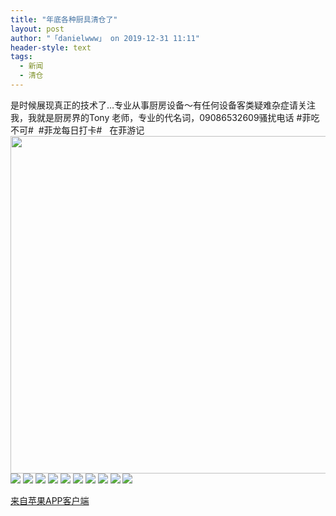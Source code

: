 ```yaml
---
title: "年底各种厨具清仓了"
layout: post
author: "「danielwww」 on 2019-12-31 11:11"
header-style: text
tags:
  - 新闻
  - 清仓
---
```


 是时候展现真正的技术了…专业从事厨房设备～有任何设备客类疑难杂症请关注我，我就是厨房界的Tony 老师，专业的代名词，09086532609骚扰电话 #菲吃不可#&nbsp;&nbsp;#菲龙每日打卡#&nbsp; &nbsp;在菲游记&nbsp;&nbsp;
 <img width="720" height="540" src="http://oss-ali-hk.wangwanglive.com/pic/20201231/1577759152868282776.jpg?x-oss-process=image/watermark,image_cGljLzIwMTkwNzA4L29zc18xNTYyNTU2MDgzODU4XzkzNl81OF84MDAucG5n,t_50,g_se,x_20,y_20" style="cursor:pointer">
 <img src="http://oss-ali-hk.wangwanglive.com/pic/20201231/1577759152995961869.jpg?x-oss-process=image/watermark,image_cGljLzIwMTkwNzA4L29zc18xNTYyNTU2MDgzODU4XzkzNl81OF84MDAucG5n,t_50,g_se,x_20,y_20">
 <img src="http://oss-ali-hk.wangwanglive.com/pic/20201231/1577759153101983618.jpg?x-oss-process=image/watermark,image_cGljLzIwMTkwNzA4L29zc18xNTYyNTU2MDgzODU4XzkzNl81OF84MDAucG5n,t_50,g_se,x_20,y_20">
 <img src="http://oss-ali-hk.wangwanglive.com/pic/20201231/1577759153167091749.jpg?x-oss-process=image/watermark,image_cGljLzIwMTkwNzA4L29zc18xNTYyNTU2MDgzODU4XzkzNl81OF84MDAucG5n,t_50,g_se,x_20,y_20">
 <img src="http://oss-ali-hk.wangwanglive.com/pic/20201231/1577759153576720252.jpg?x-oss-process=image/watermark,image_cGljLzIwMTkwNzA4L29zc18xNTYyNTU2MDgzODU4XzkzNl81OF84MDAucG5n,t_50,g_se,x_20,y_20">
 <img src="http://oss-ali-hk.wangwanglive.com/pic/20201231/1577759153972415393.jpg?x-oss-process=image/watermark,image_cGljLzIwMTkwNzA4L29zc18xNTYyNTU2MDgzODU4XzkzNl81OF84MDAucG5n,t_50,g_se,x_20,y_20">
 <img src="http://oss-ali-hk.wangwanglive.com/pic/20201231/1577759154041971259.jpg?x-oss-process=image/watermark,image_cGljLzIwMTkwNzA4L29zc18xNTYyNTU2MDgzODU4XzkzNl81OF84MDAucG5n,t_50,g_se,x_20,y_20">
 <img src="http://oss-ali-hk.wangwanglive.com/pic/20201231/1577759582305474150.jpg?x-oss-process=image/watermark,image_cGljLzIwMTkwNzA4L29zc18xNTYyNTU2MDgzODU4XzkzNl81OF84MDAucG5n,t_50,g_se,x_20,y_20">
 <img src="http://oss-ali-hk.wangwanglive.com/pic/20201231/157775958235262244.jpg?x-oss-process=image/watermark,image_cGljLzIwMTkwNzA4L29zc18xNTYyNTU2MDgzODU4XzkzNl81OF84MDAucG5n,t_50,g_se,x_20,y_20">
 <img src="http://oss-ali-hk.wangwanglive.com/pic/20201231/1577759582414919999.jpg?x-oss-process=image/watermark,image_cGljLzIwMTkwNzA4L29zc18xNTYyNTU2MDgzODU4XzkzNl81OF84MDAucG5n,t_50,g_se,x_20,y_20">
 <img src="http://oss-ali-hk.wangwanglive.com/pic/20201231/157775958246026587.jpg?x-oss-process=image/watermark,image_cGljLzIwMTkwNzA4L29zc18xNTYyNTU2MDgzODU4XzkzNl81OF84MDAucG5n,t_50,g_se,x_20,y_20">
 <div class="mag_viewthread">
 <a class="mag_text" target="_blank" href="http://assapp.flw.com.ph/">来自苹果APP客户端</a>
 <span id="magapp_qrcode_10995333" onmouseover="showMenu({'showid':this.id, 'menuid':'magapp_qrcode_download','fade':1, 'pos':'34'})" class="mag_qrcode"></span>
</div>

